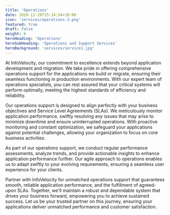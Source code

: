 ```yaml
---
title: 'Operations'
date: 2018-11-28T15:14:54+10:00
icon: 'services/operations-3.png'
featured: true
draft: false
weight: 6
heroHeading: 'Operations'
heroSubHeading: 'Operations and Support Services'
heroBackground: 'services/service1.jpg'
---
```


At InfoVelocity, our commitment to excellence extends beyond application development and migration. We take pride in offering comprehensive operations support for the applications we build or migrate, ensuring their seamless functioning in production environments. With our expert team of operations specialists, you can rest assured that your critical systems will perform optimally, meeting the highest standards of efficiency and reliability.

Our operations support is designed to align perfectly with your business objectives and Service Level Agreements (SLAs). We meticulously monitor application performance, swiftly resolving any issues that may arise to minimize downtime and ensure uninterrupted operations. With proactive monitoring and constant optimization, we safeguard your applications against potential challenges, allowing your organization to focus on core business activities.

As part of our operations support, we conduct regular performance assessments, analyze trends, and provide actionable insights to enhance application performance further. Our agile approach to operations enables us to adapt swiftly to your evolving requirements, ensuring a seamless user experience for your clients.

Partner with InfoVelocity for unmatched operations support that guarantees smooth, reliable application performance, and the fulfillment of agreed-upon SLAs. Together, we'll maintain a robust and dependable system that drives your business forward, empowering you to achieve sustained success. Let us be your trusted partner on this journey, ensuring your applications deliver unmatched performance and customer satisfaction.
